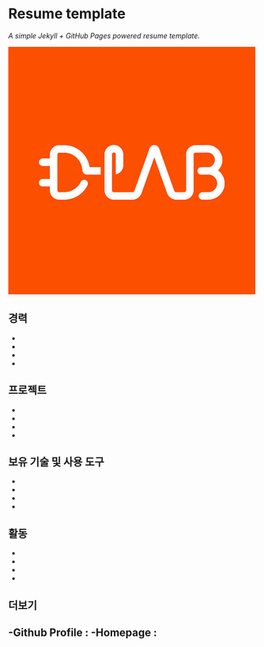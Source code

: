 # Resume template

*A simple Jekyll + GitHub Pages powered resume template.*

![img](images/dlab.png)

## 경력
-
-
-
-

## 프로젝트
-
-
-
-

## 보유 기술 및 사용 도구
-
-
-
-

## 활동
-
-
-
-

## 더보기
-Github Profile :
-Homepage : 
-

